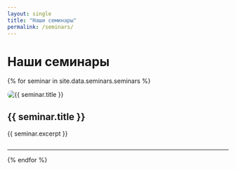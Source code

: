 ```yaml
---
layout: single
title: "Наши семинары"
permalink: /seminars/
---
```


# Наши семинары

{% for seminar in site.data.seminars.seminars %}
<div style="margin-bottom: 2em;">
  <img src="{{ seminar.image_path }}" alt="{{ seminar.title }}" style="max-width: 300px; height: auto; border-radius: 10px;">
  <h2>{{ seminar.title }}</h2>
  <p>{{ seminar.excerpt }}</p>
</div>
<hr/>
{% endfor %}
